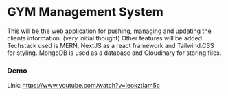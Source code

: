 # GYM Management System

This will be the web application for pushing, managing and updating the clients information. (very initial thought)
Other features will be added.
Techstack used is MERN, NextJS as a react framework and Tailwind.CSS for styling.
MongoDB is used as a database and Cloudinary for storing files.

### Demo
Link: https://www.youtube.com/watch?v=leokztIam5c
